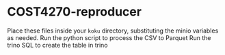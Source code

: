 # COST4270-reproducer
Place these files inside your `koku` directory, substituting the minio variables as needed.
Run the python script to process the CSV to Parquet
Run the trino SQL to create the table in trino
